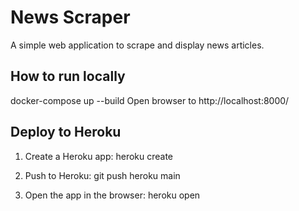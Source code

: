 # News Scraper

A simple web application to scrape and display news articles.

## How to run locally
docker-compose up --build
Open browser to http://localhost:8000/

## Deploy to Heroku

1. Create a Heroku app:
heroku create

2. Push to Heroku:
git push heroku main

3. Open the app in the browser:
heroku open

